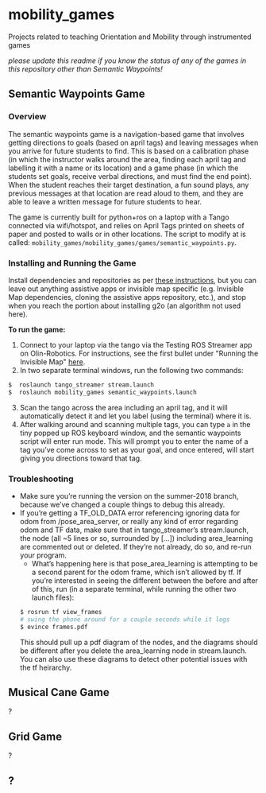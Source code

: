 # mobility_games
Projects related to teaching Orientation and Mobility through instrumented games

*please update this readme if you know the status of any of the games in this repository other than Semantic Waypoints!*


## Semantic Waypoints Game
### Overview
The semantic waypoints game is a navigation-based game that involves getting directions to goals (based on april tags) and leaving messages when you arrive for future students to find. This is based on a calibration phase (in which the instructor walks around the area, finding each april tag and labelling it with a name or its location) and a game phase (in which the students set goals, receive verbal directions, and must find the end point). When the student reaches their target destination, a fun sound plays, any previous messages at that location are read aloud to them, and they are able to leave a written message for future students to hear. 

The game is currently built for python+ros on a laptop with a Tango connected via wifi/hotspot, and relies on April Tags printed on sheets of paper and posted to walls or in other locations. The script to modify at is called: `mobility_games/mobility_games/games/semantic_waypoints.py`.

### Installing and Running the Game
Install dependencies and repositories as per [these instructions](https://github.com/occamLab/assistive_apps/blob/summer2018/README_InvisibleMap_Setup.md), but you can leave out anything assistive apps or invisible map specific (e.g. Invisible Map dependencies, cloning the assistive apps repository, etc.), and stop when you reach the portion about installing g2o (an algorithm not used here).

**To run the game:**
1. Connect to your laptop via the tango via the Testing ROS Streamer app on Olin-Robotics. For instructions, see the first bullet under "Running the Invisible Map" [here](https://github.com/occamLab/assistive_apps/blob/summer2018/README_InvisibleMap_Setup.md#running-the-invisible-map).
2. In two separate terminal windows, run the following two commands:
```bash
$  roslaunch tango_streamer stream.launch
$  roslaunch mobility_games semantic_waypoints.launch
```
3. Scan the tango across the area including an april tag, and it will automatically detect it and let you label (using the terminal) where it is.
4. After walking around and scanning multiple tags, you can type `a` in the tiny popped up ROS keyboard window, and the semantic waypoints script will enter run mode. This will prompt you to enter the name of a tag you’ve come across to set as your goal, and once entered, will start giving you directions toward that tag. 

### Troubleshooting
* Make sure you’re running the version on the summer-2018 branch, because we’ve changed a couple things to debug this already.
* If you’re getting a TF_OLD_DATA error referencing ignoring data for odom from /pose_area_server, or really any kind of error regarding odom and TF data, make sure that in tango_streamer’s stream.launch, the node (all ~5 lines or so, surrounded by <node>[...]</node>) including area_learning are commented out or deleted. If they’re not already, do so, and re-run your program.
  * What’s happening here is that pose_area_learning is attempting to be a second parent for the odom frame, which isn’t allowed by tf. If you’re interested in seeing the different between the before and after of this, run (in a separate terminal, while running the other two launch files):
  ```bash
  $ rosrun tf view_frames
  # swing the phone around for a couple seconds while it logs
  $ evince frames.pdf
  ```
  This should pull up a pdf diagram of the nodes, and the diagrams should be different after you delete the area_learning node in stream.launch. You can also use these diagrams to detect other potential issues with the tf heirarchy.


## Musical Cane Game
?

## Grid Game
?

## ?

